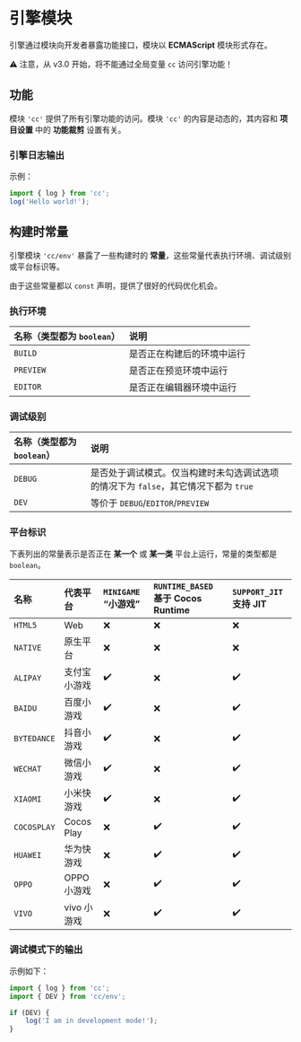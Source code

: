 # 引擎模块

引擎通过模块向开发者暴露功能接口，模块以 **ECMAScript** 模块形式存在。

⚠️ 注意，从 v3.0 开始，将不能通过全局变量 `cc` 访问引擎功能！

## 功能

模块 `'cc'` 提供了所有引擎功能的访问。模块 `'cc'` 的内容是动态的，其内容和 **项目设置** 中的 **功能裁剪** 设置有关。

### 引擎日志输出

示例：

```ts
import { log } from 'cc';
log('Hello world!');
```

## 构建时常量

引擎模块 `'cc/env'` 暴露了一些构建时的 **常量**，这些常量代表执行环境、调试级别或平台标识等。

由于这些常量都以 `const` 声明，提供了很好的代码优化机会。

### 执行环境

| 名称（类型都为 `boolean`）| 说明    |
| :-------- | :------------------- |
| `BUILD`   | 是否正在构建后的环境中运行 |
| `PREVIEW` | 是否正在预览环境中运行    |
| `EDITOR`  | 是否正在编辑器环境中运行  |

### 调试级别

| 名称（类型都为 `boolean`） | 说明 |
| :------ | :------ |
| `DEBUG` | 是否处于调试模式。仅当构建时未勾选调试选项的情况下为 `false`，其它情况下都为 `true` |
| `DEV`   | 等价于 `DEBUG`/`EDITOR`/`PREVIEW` |

### 平台标识

下表列出的常量表示是否正在 **某一个** 或 **某一类** 平台上运行，常量的类型都是 `boolean`。
<!-- 下表请按字典序排序 -->

| 名称        | 代表平台      | `MINIGAME` “小游戏” | `RUNTIME_BASED` 基于 Cocos Runtime | `SUPPORT_JIT` 支持 JIT |
| :---------- | :---------- | :----------------- | :----------------- | :----------------- |
| `HTML5`     | Web         | ❌                  | ❌                 | ❌                 |
| `NATIVE`    | 原生平台     | ❌                  | ❌                 | ❌                 |
| `ALIPAY`    | 支付宝小游戏  | ✔️                   | ❌                 | ✔️                 |
| `BAIDU`     | 百度小游戏    | ✔️                   | ❌                | ✔️                  |
| `BYTEDANCE` | 抖音小游戏 | ✔️                   | ❌                | ✔️                  |
| `WECHAT`    | 微信小游戏    | ✔️                   | ❌                | ✔️                  |
| `XIAOMI`    | 小米快游戏    | ✔️                   | ❌                | ✔️                  |
| `COCOSPLAY` | Cocos Play  | ❌                   | ✔️                 | ✔️                 |
| `HUAWEI`    | 华为快游戏    | ❌                   | ✔️                 | ✔️                 |
| `OPPO`      | OPPO 小游戏  | ❌                   | ✔️                 | ✔️                 |
| `VIVO`      | vivo 小游戏  | ❌                   | ✔️                 | ✔️                 |

### 调试模式下的输出

示例如下：

```ts
import { log } from 'cc';
import { DEV } from 'cc/env';

if (DEV) {
    log('I am in development mode!');
}
```

<!-- ## 编辑器模块

编辑器模块都在 `'cce:'` 协议下（“cce”代表“**C**ocos**C**reator**E**ditor”）。

所有编辑器模块仅在编辑器环境下有效。例如，预览和构建后的环境中是不能访问编辑器模块的，相反，场景编辑器中则可以访问到。 -->

<!--
| 模块名称      | 用于           |
|---------------|----------------|
| `'cce:gizmo'` | Gizmo          |
-->
